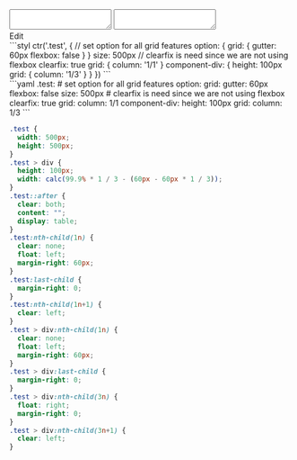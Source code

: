 <div data-size="850" class="code-cont" data-example="instance">
    <div class="code">
        <div class="code-wrap">
            <textarea id="stylus"></textarea>
            <textarea id="css"></textarea>
            <div class="edit-code">
                <span>Edit</span>
            </div>
        </div>
    </div>
</div>


<div data-size="850" data-examples="stylus"></div>
```styl
ctr('.test', {
  // set option for all grid features
  option: {
    grid: {
      gutter: 60px
      flexbox: false
    }
  }
  size: 500px
  // clearfix is need since we are not using flexbox
  clearfix: true
  grid: {
    column: '1/1'
  }
  component-div: {
    height: 100px
    grid: {
      column: '1/3'
    }
  }
})
```

<div data-size="850" data-examples="yaml"></div>
```yaml
.test:
  # set option for all grid features
  option:
    grid:
      gutter: 60px
      flexbox: false
  size: 500px
  # clearfix is need since we are not using flexbox
  clearfix: true
  grid:
    column: 1/1
  component-div:
    height: 100px
    grid:
      column: 1/3
```

```css
.test {
  width: 500px;
  height: 500px;
}
.test > div {
  height: 100px;
  width: calc(99.9% * 1 / 3 - (60px - 60px * 1 / 3));
}
.test::after {
  clear: both;
  content: "";
  display: table;
}
.test:nth-child(1n) {
  clear: none;
  float: left;
  margin-right: 60px;
}
.test:last-child {
  margin-right: 0;
}
.test:nth-child(1n+1) {
  clear: left;
}
.test > div:nth-child(1n) {
  clear: none;
  float: left;
  margin-right: 60px;
}
.test > div:last-child {
  margin-right: 0;
}
.test > div:nth-child(3n) {
  float: right;
  margin-right: 0;
}
.test > div:nth-child(3n+1) {
  clear: left;
}
```
<div class="cf"></div>
